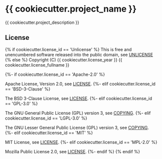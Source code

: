 # {{ cookiecutter.project_name }}

{{ cookiecutter.project_description }}

## License
{% if cookiecutter.license_id == 'Unlicense' %}
This is free and unencumbered software released into the public domain,
see [UNLICENSE](./UNLICENSE)
{% else %}
Copyright (C) {{ cookiecutter.license_year }} {{ cookiecutter.license_fullname }}

{%- if cookiecutter.license_id == 'Apache-2.0' %}

Apache License, Version 2.0, see [LICENSE](./LICENSE).
{%- elif cookiecutter.license_id == 'BSD-3-Clause' %}

The BSD 3-Clause License, see [LICENSE](./LICENSE).
{%- elif cookiecutter.license_id == 'GPL-3.0' %}

The GNU General Public License (GPL) version 3, see [COPYING](./COPYING).
{%- elif cookiecutter.license_id == 'LGPL-3.0' %}

The GNU Lesser General Public License (GPL) version 3, see [COPYING](./COPYING).
{%- elif cookiecutter.license_id == 'MIT' %}

MIT License, see [LICENSE](./LICENSE).
{%- elif cookiecutter.license_id == 'MPL-2.0' %}

Mozilla Public License 2.0, see [LICENSE](./LICENSE).
{%- endif %}
{% endif %}
